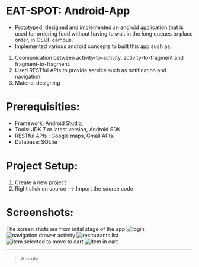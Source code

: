 
# EAT-SPOT: Android-App

- Prototyped, designed and implemented an android application that is used for ordering food without having to wait in the long queues to place order, in CSUF campus. 
- Implemented various android concepts to built this app such as:
1. Coomunication between activity-to-activity, activity-to-fragment and fragment-to-fragment.
2. Used RESTful APIs to provide service such as notification and navigation.
3. Material designing 

# Prerequisities:

- Framework: Android Studio, 
- Tools: JDK 7 or latest version, Android SDK.
- RESTful APIs : Google maps, Gmail APIs.
- Database: SQLite

# Project Setup:

1. Create a new project 
2. Right click on source --> Import the source code

# Screenshots: 
The screen shots are from inital stage of the app
![login](https://user-images.githubusercontent.com/19851044/29149766-1cd72f00-7d2b-11e7-8dcb-39096b0c2390.png)
![navigation drawer activity](https://user-images.githubusercontent.com/19851044/29149795-4297d7f8-7d2b-11e7-8be7-35889c014d80.png)
![restaurants list](https://user-images.githubusercontent.com/19851044/29149823-6cf76590-7d2b-11e7-8023-9d6dba90f2ab.png)
![item selected to move to cart](https://user-images.githubusercontent.com/19851044/29149827-7290dacc-7d2b-11e7-94c7-5f7be4c40d13.png)
![item in cart](https://user-images.githubusercontent.com/19851044/29149832-79a8a2f4-7d2b-11e7-803b-856fdd6ed611.png)






-------------------------------------
> Amruta 







